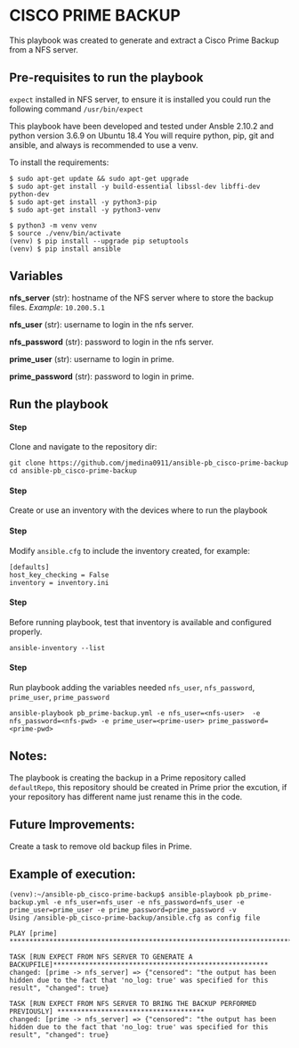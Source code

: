 CISCO PRIME BACKUP
==================
This playbook was created to generate and extract a Cisco Prime Backup from a NFS server.


Pre-requisites to run the playbook
----------------------------------
`expect` installed in NFS server, to ensure it is installed you could run the following command `/usr/bin/expect`

This playbook have been developed and tested under Ansble 2.10.2 and python version 3.6.9 on Ubuntu 18.4
You will require python, pip, git and ansible, and always is recommended to use a venv.

To install the requirements:
```
$ sudo apt-get update && sudo apt-get upgrade
$ sudo apt-get install -y build-essential libssl-dev libffi-dev python-dev
$ sudo apt-get install -y python3-pip
$ sudo apt-get install -y python3-venv

$ python3 -m venv venv
$ source ./venv/bin/activate
(venv) $ pip install --upgrade pip setuptools
(venv) $ pip install ansible
```


Variables
---------
**nfs_server** (str):
hostname of the NFS server where to store the backup files.
*Example*: ``10.200.5.1``

**nfs_user** (str):
username to login in the nfs server.

**nfs_password** (str):
password to login in the nfs server.

**prime_user** (str):
username to login in prime.

**prime_password** (str):
password to login in prime.


Run the playbook
----------------

#### Step
Clone and navigate to the repository dir:
```
git clone https://github.com/jmedina0911/ansible-pb_cisco-prime-backup
cd ansible-pb_cisco-prime-backup
```

#### Step
Create or use an inventory with the devices where to run the playbook

#### Step
Modify `ansible.cfg` to include the inventory created, for example:
```
[defaults]
host_key_checking = False
inventory = inventory.ini
```

#### Step
Before running playbook, test that inventory is available and configured properly.
```
ansible-inventory --list
```
#### Step
Run playbook adding the variables needed `nfs_user`, `nfs_password`, `prime_user`, `prime_password`

```
ansible-playbook pb_prime-backup.yml -e nfs_user=<nfs-user>  -e nfs_password=<nfs-pwd> -e prime_user=<prime-user> prime_password=<prime-pwd>
```

Notes:
------
The playbook is creating the backup in a Prime repository called `defaultRepo`, this repository should be created in Prime prior the excution, if your repository has different name just rename this in the code.

Future Improvements:
--------------------
Create a task to remove old backup files in Prime.

Example of execution:
--------------------
```
(venv):~/ansible-pb_cisco-prime-backup$ ansible-playbook pb_prime-backup.yml -e nfs_user=nfs_user -e nfs_password=nfs_user -e prime_user=prime_user -e prime_password=prime_password -v
Using /ansible-pb_cisco-prime-backup/ansible.cfg as config file

PLAY [prime] ***************************************************************************************************

TASK [RUN EXPECT FROM NFS SERVER TO GENERATE A BACKUPFILE]******************************************************
changed: [prime -> nfs_server] => {"censored": "the output has been hidden due to the fact that 'no_log: true' was specified for this result", "changed": true}

TASK [RUN EXPECT FROM NFS SERVER TO BRING THE BACKUP PERFORMED PREVIOUSLY] *************************************
changed: [prime -> nfs_server] => {"censored": "the output has been hidden due to the fact that 'no_log: true' was specified for this result", "changed": true}
```
